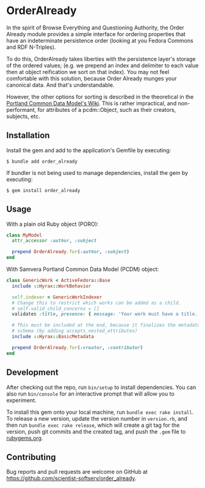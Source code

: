 # OrderAlready

In the spirit of Browse Everything and Questioning Authority, the Order Already module provides a simple interface for ordering properties that have an indeterminate persistence order (looking at you Fedora Commons and RDF N-Triples).

To do this, OrderAlready takes liberties with the persistence layer's storage of the ordered values; (e.g. we prepend an index and delimiter to each value then at object reification we sort on that index).  You may not feel comfortable with this solution, because Order Already munges your canonical data.  And that's understandable.

However, the other options for sorting is described in the theoretical in the [Portland Common Data Model's Wiki](https://github.com/duraspace/pcdm/wiki#ordering-extension).  This is rather impractical, and non-performant, for attributes of a pcdm::Object, such as their creators, subjects, etc.

## Installation

Install the gem and add to the application's Gemfile by executing:

    $ bundle add order_already

If bundler is not being used to manage dependencies, install the gem by executing:

    $ gem install order_already

## Usage

With a plain old Ruby object (PORO):

```ruby
class MyModel
  attr_accessor :author, :subject

  prepend OrderAlready.for(:author, :subject)
end
```

With Samvera Portland Common Data Model (PCDM) object:

```ruby
class GenericWork < ActiveFedora::Base
  include ::Hyrax::WorkBehavior

  self.indexer = GenericWorkIndexer
  # Change this to restrict which works can be added as a child.
  # self.valid_child_concerns = []
  validates :title, presence: { message: 'Your work must have a title.' }

  # This must be included at the end, because it finalizes the metadata
  # schema (by adding accepts_nested_attributes)
  include ::Hyrax::BasicMetadata

  prepend OrderAlready.for(:creator, :contributor)
end
```

## Development

After checking out the repo, run `bin/setup` to install dependencies. You can also run `bin/console` for an interactive prompt that will allow you to experiment.

To install this gem onto your local machine, run `bundle exec rake install`. To release a new version, update the version number in `version.rb`, and then run `bundle exec rake release`, which will create a git tag for the version, push git commits and the created tag, and push the `.gem` file to [rubygems.org](https://rubygems.org).

## Contributing

Bug reports and pull requests are welcome on GitHub at https://github.com/scientist-softserv/order_already.
